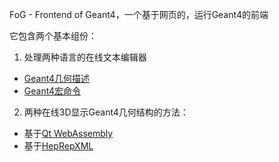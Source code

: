 FoG - Frontend of Geant4，一个基于网页的，运行Geant4的前端

它包含两个基本组份：

1. 处理两种语言的在线文本编辑器
  - [Geant4几何描述](https://geant4.web.cern.ch/sites/geant4.web.cern.ch/files/geant4/collaboration/working_groups/geometry/docs/textgeom/textgeom.pdf)
  - [Geant4宏命令](https://geant4-userdoc.web.cern.ch/UsersGuides/ForApplicationDeveloper/html/Control/AllResources/Control/UIcommands/_.html)
2. 两种在线3D显示Geant4几何结构的方法：
  - 基于[Qt WebAssembly][]
  - 基于[HepRepXML][]

[Qt WebAssembly]: https://www.qt.io/qt-examples-for-webassembly
[HepRepXML]: https://www.slac.stanford.edu/~perl/heprepxml/HepRepXMLWriter.html
